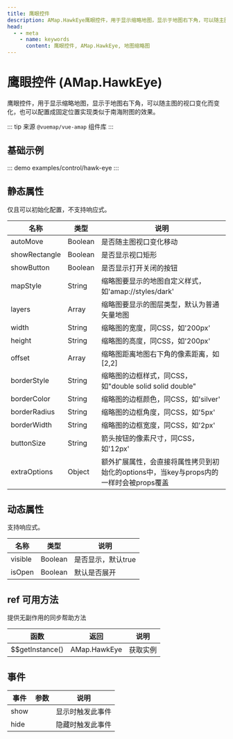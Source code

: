 ```yaml
---
title: 鹰眼控件
description: AMap.HawkEye鹰眼控件，用于显示缩略地图，显示于地图右下角，可以随主图的视口变化而变化，也可以配置成固定位置实现类似于南海附图的效果
head:
  - - meta
    - name: keywords
      content: 鹰眼控件, AMap.HawkEye, 地图缩略图
---
```

# 鹰眼控件 (AMap.HawkEye)
鹰眼控件，用于显示缩略地图，显示于地图右下角，可以随主图的视口变化而变化，也可以配置成固定位置实现类似于南海附图的效果。

::: tip
来源 ```@vuemap/vue-amap``` 组件库
:::

## 基础示例

::: demo
examples/control/hawk-eye
:::

## 静态属性
仅且可以初始化配置，不支持响应式。

名称 | 类型 | 说明
---|---|---|
autoMove | Boolean | 是否随主图视口变化移动
showRectangle | Boolean | 是否显示视口矩形
showButton | Boolean | 是否显示打开关闭的按钮
mapStyle | String | 缩略图要显示的地图自定义样式，如'amap://styles/dark'
layers | Array | 缩略图要显示的图层类型，默认为普通矢量地图
width | String | 缩略图的宽度，同CSS，如'200px'
height | String | 缩略图的高度，同CSS，如'200px'
offset | Array | 缩略图距离地图右下角的像素距离，如 [2,2]
borderStyle | String | 缩略图的边框样式，同CSS，如"double solid solid double"
borderColor | String | 缩略图的边框颜色，同CSS，如'silver'
borderRadius | String | 缩略图的边框角度，同CSS，如'5px'
borderWidth | String | 缩略图的边框宽度，同CSS，如'2px'
buttonSize | String | 箭头按钮的像素尺寸，同CSS，如'12px'
extraOptions | Object | 额外扩展属性，会直接将属性拷贝到初始化的options中，当key与props内的一样时会被props覆盖

## 动态属性

支持响应式。

名称 | 类型 | 说明
---|---|---|
visible | Boolean | 是否显示，默认true
isOpen | Boolean | 默认是否展开


## ref 可用方法
提供无副作用的同步帮助方法

函数 | 返回 | 说明
---|---|---|
$$getInstance() | AMap.HawkEye | 获取实例


## 事件

事件 | 参数 | 说明
---|---|---|
show | | 显示时触发此事件
hide | | 隐藏时触发此事件
